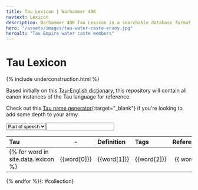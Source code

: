 ```yaml
---
title: Tau Lexicon | Warhammer 40K
navtext: Lexicon
description: Warhammer 40K Tau Lexicon in a searchable database format. Reference for the Tau language. 
hero: "/assets/images/tau-water-caste-envoy.jpg"
heroalt: "Tau Empire water caste members"
---
```

# Tau Lexicon

{% include underconstruction.html %}

Based initially on this [Tau-English dictionary](https://commanderfarsight.deviantart.com/art/Tau-English-Dictionary-164979522), this repository will contain all canon instances of the Tau language for reference.

Check out this [Tau name generator](http://www.fantasynamegenerators.com/warhammer-40k-tau-names.php){:target="_blank"} if you're looking to add some depth to your army. 

<select id="part">
  <option value="">Part of speech</option>
  <option value="a">Adjective</option>
  <option value="v">Verb</option>
  <option value="n">Noun</option>
  <option value="p">Proper noun</option>
</select><input type="text" id="search" />

| Tau | - | Definition | Tags | References |
|:---|:---:|:---|:---|:---:|
{% for word in site.data.lexicon %}|{{word[0]}}|{{word[1]}}|{{word[2]}}|{{ word[3] | join: ', ' }}|{{ word[4] | join: ', ' }}|
{% endfor %}{: #collection}

<script type="text/javascript">var collection = {{site.data.lexicon | jsonify}};

var search = document.getElementById("search");
var table = document.getElementById("collection");
var part = document.getElementById("part");

for (var i = 0, l = collection.length; i<l; ++i){
  for (var j = 0, k = collection[i].length; j<k; ++j){
    if (typeof collection[i][j] === 'string'){
      collection[i][j] = collection[i][j].toLowerCase();    
    }
  }
}

var doSearch = function(e){
  var rows = table.querySelectorAll("tr");
  var val = search.value.toLowerCase();
  if (val.length || part.value.length){
    for(var i = 1, l = rows.length; i<l; ++i){
        rows[i].classList.add("hidden","stripe");
    }
    var s = 0;
    for(var i = 0, l = collection.length; i<l; ++i){
      if ((!val.length || collection[i][0].indexOf(val) === 0 || collection[i][2].includes(val)) && (!part.value.length || collection[i][1] === part.value)){
        rows[i+1].classList.remove("hidden");
        if (s%2){
          rows[i+1].classList.remove("stripe");  
        }
        s++;
      }
    }
  } else {
    for(var i = 1, l = rows.length; i<l; ++i){
        rows[i].classList.remove("hidden","stripe");      
    }
  }
}

search.addEventListener("input", doSearch);
part.addEventListener("input", doSearch);

</script>
